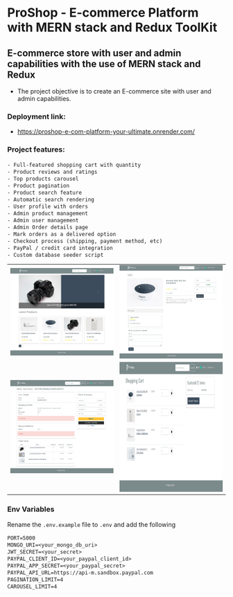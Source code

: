 # ProShop - E-commerce Platform with MERN stack and Redux ToolKit

## E-commerce store with user and admin capabilities with the use of MERN stack and Redux

- The project objective is to create an E-commerce site with user and admin capabilities.

### Deployment link: 

- https://proshop-e-com-platform-your-ultimate.onrender.com/


### Project features:
```
- Full-featured shopping cart with quantity
- Product reviews and ratings
- Top products carousel
- Product pagination
- Product search feature
- Automatic search rendering
- User profile with orders
- Admin product management
- Admin user management
- Admin Order details page
- Mark orders as a delivered option
- Checkout process (shipping, payment method, etc)
- PayPal / credit card integration
- Custom database seeder script
```

  <table>
  <tr>
    <td align="center">
      <img src="./frontend/public/screen_images/main page.png" alt="Main Page" width="500px">
    </td>
    <td align="center">
      <img src="./frontend/public/screen_images/product page.png" alt="Product Page" width="500px">
    </td>
  </tr>
  <tr>
    <td align="center">
      <img src="./frontend/public/screen_images/order summary.png" alt="Order Summary" width="500px">
    </td>
    <td align="center">
      <img src="./frontend/public/screen_images/cart.png" alt="Cart" width="500px" height="300px">
    </td>
  </tr>
</table>

### Env Variables

Rename the `.env.example` file to `.env` and add the following

```
PORT=5000
MONGO_URI=<your_mongo_db_uri>
JWT_SECRET=<your_secret>
PAYPAL_CLIENT_ID=<your_paypal_client_id>
PAYPAL_APP_SECRET=<your_paypal_secret>
PAYPAL_API_URL=https://api-m.sandbox.paypal.com
PAGINATION_LIMIT=4
CAROUSEL_LIMIT=4
```
